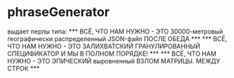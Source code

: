 # phraseGenerator
выдает перлы типа:
*** ВСЁ, ЧТО НАМ НУЖНО - ЭТО 30000-метровый географически распределенный JSON-файл ПОСЛЕ ОБЕДА ***
*** ВСЁ, ЧТО НАМ НУЖНО - ЭТО ЗАЛИХВАТСКИЙ ГРАНУЛИРОВАННЫЙ СПЕЦИФИКАТОР И МЫ В ПОЛНОМ ПОРЯДКЕ! ***
*** ВСЁ, ЧТО НАМ НУЖНО - ЭТО ЭПИЧЕСКИЙ выровненный ВЗЛОМ МАТРИЦЫ. МЕЖДУ СТРОК ***
